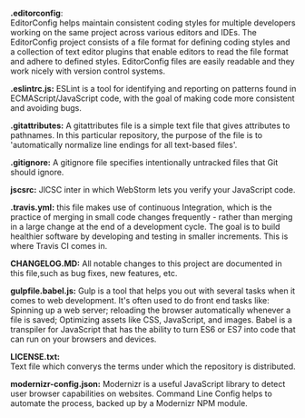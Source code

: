 **.editorconfig**:  
EditorConfig helps maintain consistent coding styles for multiple developers working on the same project across various
editors and IDEs. The EditorConfig project consists of a file format for defining coding styles and a collection of text
editor plugins that enable editors to read the file format and adhere to defined styles. EditorConfig files are easily 
readable and they work nicely with version control systems.

**.eslintrc.js:**
ESLint is a tool for identifying and reporting on patterns found in ECMAScript/JavaScript code, with the goal of making 
code more consistent and avoiding bugs. 

**.gitattributes:**
A gitattributes file is a simple text file that gives attributes to pathnames. In this particular repository,
the purpose of the file is to 'automatically normalize line endings for all text-based files'.

**.gitignore:**
A gitignore file specifies intentionally untracked files that Git should ignore.

**jscsrc:**
JlCSC inter in which WebStorm lets you verify your JavaScript code.

**.travis.yml:**
this file makes use of continuous Integration, which is the practice of merging in small code changes frequently -
rather than merging in a large change at the end of a development cycle. The goal is to build healthier software by
developing and testing in smaller increments. This is where Travis CI comes in.

**CHANGELOG.MD:**
All notable changes to this project are documented in this file,such as bug fixes, new features, etc.

**gulpfile.babel.js:**
Gulp is a tool that helps you out with several tasks when it comes to web development. It's often used to do front end 
tasks like: Spinning up a web server; reloading the browser automatically whenever a file is saved; Optimizing assets 
like CSS, JavaScript, and images. Babel is a transpiler for JavaScript that has the ability to turn ES6 or ES7 into 
code that can run on your browsers and devices.

**LICENSE.txt:**                      
Text file which converys the terms under which the repository is distributed.

**modernizr-config.json:**
Modernizr is a useful JavaScript library to detect user browser capabilities on websites. Command Line Config helps to
automate the process, backed up by a Modernizr NPM module. 
